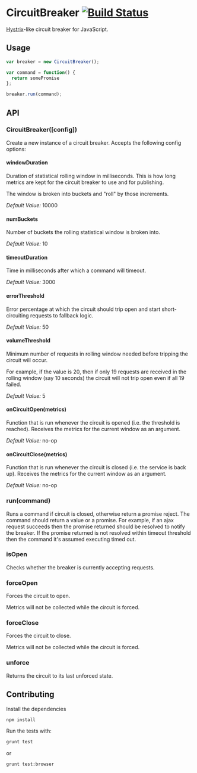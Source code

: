 # CircuitBreaker [![Build Status](https://travis-ci.org/yammer/circuit-breaker-js.png)](https://travis-ci.org/yammer/circuit-breaker-js)

[Hystrix](https://github.com/Netflix/Hystrix)-like circuit breaker for JavaScript.


## Usage

```js
var breaker = new CircuitBreaker();

var command = function() {
  return somePromise
};

breaker.run(command);
```


## API


### CircuitBreaker([config])

Create a new instance of a circuit breaker. Accepts the following config options:

#### windowDuration

Duration of statistical rolling window in milliseconds. This is how long metrics are kept for the circuit breaker to use and for publishing.

The window is broken into buckets and "roll" by those increments.

*Default Value:* 10000

#### numBuckets

Number of buckets the rolling statistical window is broken into.

*Default Value:* 10

#### timeoutDuration

Time in milliseconds after which a command will timeout.

*Default Value:* 3000

#### errorThreshold

Error percentage at which the circuit should trip open and start short-circuiting requests to fallback logic.

*Default Value:* 50

#### volumeThreshold

Minimum number of requests in rolling window needed before tripping the circuit will occur.

For example, if the value is 20, then if only 19 requests are received in the rolling window (say 10 seconds) the circuit will not trip open even if all 19 failed.

*Default Value:* 5

#### onCircuitOpen(metrics)

Function that is run whenever the circuit is opened (i.e. the threshold is reached). Receives the metrics for the current window as an argument.

*Default Value:* no-op

#### onCircuitClose(metrics)

Function that is run whenever the circuit is closed (i.e. the service is back up). Receives the metrics for the current window as an argument.

*Default Value:* no-op


### run(command)

Runs a command if circuit is closed, otherwise return a promise reject. The command should return a value or a promise. For example, if an ajax request succeeds then the promise returned should be resolved to notify the breaker. If the promise returned is not resolved within timeout threshold then the command it's assumed executing timed out.

### isOpen

Checks whether the breaker is currently accepting requests.

### forceOpen

Forces the circuit to open.

Metrics will not be collected while the circuit is forced.

### forceClose

Forces the circuit to close.

Metrics will not be collected while the circuit is forced.

### unforce

Returns the circuit to its last unforced state.


## Contributing

Install the dependencies

```sh
npm install
```

Run the tests with:

```sh
grunt test
```

or

```sh
grunt test:browser
```
